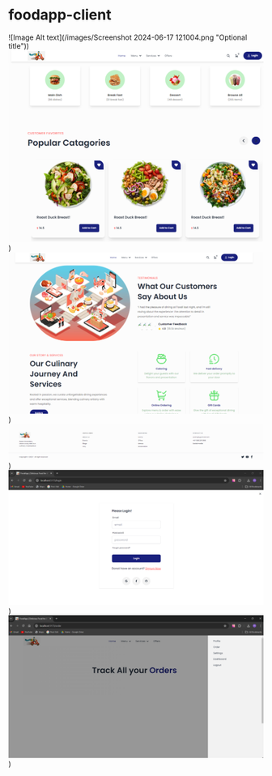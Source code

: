 ﻿# foodapp-client

![Image Alt text](/images/Screenshot 2024-06-17 121004.png "Optional title"))
![Image Alt text](/images/2.png "Optional title"))
![Image Alt text](/images/3.png "Optional title"))
![Image Alt text](/images/5.png "Optional title"))
![Image Alt text](/images/6.png "Optional title"))
![Image Alt text](/images/7.png "Optional title"))



